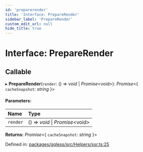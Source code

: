 ```yaml
---
id: 'preparerender'
title: 'Interface: PrepareRender'
sidebar_label: 'PrepareRender'
custom_edit_url: null
hide_title: true
---
```


# Interface: PrepareRender

## Callable

▸ **PrepareRender**(`render`: () => _void_ \| _Promise_<void\>): _Promise_<{ `cacheSnapshot`: _string_ }\>

#### Parameters:

| Name     | Type                             |
| :------- | :------------------------------- |
| `render` | () => _void_ \| _Promise_<void\> |

**Returns:** _Promise_<{ `cacheSnapshot`: _string_ }\>

Defined in: [packages/gqless/src/Helpers/ssr.ts:25](https://github.com/gqless/gqless/blob/master/packages/gqless/src/Helpers/ssr.ts#L25)
